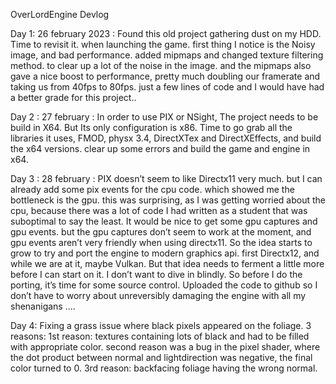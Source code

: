 OverLordEngine Devlog

Day 1: 26 february 2023 : Found this old project gathering dust on my HDD. Time to revisit it. when launching the game. first thing I notice is the Noisy image, and bad performance. added mipmaps and changed texture filtering method. to clear up a lot of the noise in the image. and the mipmaps also gave a nice boost to performance, pretty much doubling our framerate and taking us from 40fps to 80fps. just a few lines of code and I would have had a better grade for this project..

Day 2 : 27 february : In order to use PIX or NSight, The project needs to be build in X64. But Its only configuration is x86. Time to go grab all the libraries it uses, FMOD, physx 3.4, DirectXTex and DirectXEffects, and build the x64 versions. clear up some errors and build the game and engine in x64.

Day 3 : 28 february : PIX doesn’t seem to like Directx11 very much. but I can already add some pix events for the cpu code. which showed me the bottleneck is the gpu. this was surprising, as I was getting worried about the cpu, because there was a lot of code I had written as a student that was suboptimal to say the least. It would be nice to get some gpu captures and gpu events. but the gpu captures don’t seem to work at the moment, and gpu events aren’t very friendly when using directx11. So the idea starts to grow to try and port the engine to modern graphics api. first Directx12, and while we are at it, maybe Vulkan. But that idea needs to ferment a little more before I can start on it. I don’t want to dive in blindly. So before I do the porting, it’s time for some source control. Uploaded the code to github so I don’t have to worry about unreversibly damaging the engine with all my shenanigans ....

Day 4: Fixing a grass issue where black pixels appeared on the foliage. 3 reasons: 1st reason: textures containing lots of black and had to be filled with appropriate color. second reason was a bug in the pixel shader, where the dot product between normal and lightdirection was negative, the final color turned to 0.
3rd reason: backfacing foliage having the wrong normal.
